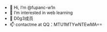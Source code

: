 - 👋 Hi, I’m @fupanc-w1n
- 👀 I’m interested in web learning
- 🌱 D0g3成员
- 📫 contactme at QQ：MTU1MTYwNTEwMA==

<!---
fupanc-w1n/fupanc-w1n is a ✨ special ✨ repository because its `README.md` (this file) appears on your GitHub profile.
You can click the Preview link to take a look at your changes.
--->
